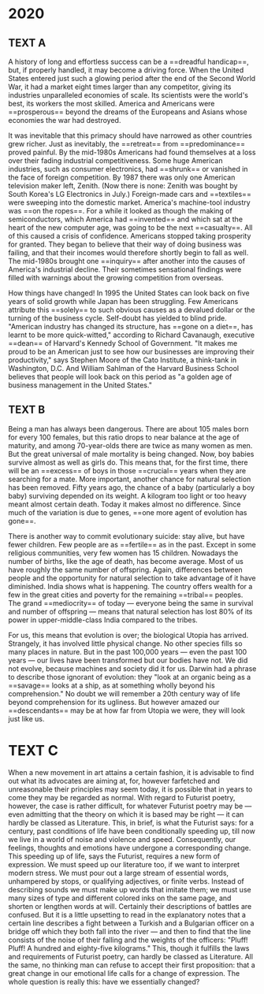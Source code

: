 ---
---


# 2020

## TEXT A

A history of long and effortless success can be a ==dreadful handicap==, but, if properly handled, it may become a driving force. When the United States entered just such a glowing period after the end of the Second World War, it had a market eight times larger than any competitor, giving its industries unparalleled economies of scale. Its scientists were the world's best, its workers the most skilled. America and Americans were ==prosperous== beyond the dreams of the Europeans and Asians whose economies the war had destroyed.

It was inevitable that this primacy should have narrowed as other countries grew richer. Just as inevitably, the ==retreat== from ==predominance== proved painful. By the mid-1980s Americans had found themselves at a loss over their fading industrial competitiveness. Some huge American industries, such as consumer electronics, had ==shrunk== or vanished in the face of foreign competition. By 1987 there was only one American television maker left, Zenith. (Now there is none: Zenith was bought by South Korea's LG Electronics in July.) Foreign-made cars and ==textiles== were sweeping into the domestic market. America's machine-tool industry was ==on the ropes==. For a while it looked as though the making of semiconductors, which America had ==invented== and which sat at the heart of the new computer age, was going to be the next ==casualty==.
All of this caused a crisis of confidence. Americans stopped taking prosperity for granted. They began to believe that their way of doing business was failing, and that their incomes would therefore shortly begin to fall as well. The mid-1980s brought one ==inquiry== after another into the causes of America's industrial decline. Their sometimes sensational findings were filled with warnings about the growing competition from overseas.

How things have changed! In 1995 the United States can look back on five years of solid growth while Japan has been struggling. Few Americans attribute this ==solely== to such obvious causes as a devalued dollar or the turning of the business cycle. Self-doubt has yielded to blind pride. "American industry has changed its structure, has ==gone on a diet==, has learnt to be more quick-witted," according to Richard Cavanaugh, executive ==dean== of Harvard's Kennedy School of Government. "It makes me proud to be an American just to see how our businesses are improving their productivity," says Stephen Moore of the Cato Institute, a think-tank in Washington, D.C. And William Sahlman of the Harvard Business School believes that people will look back on this period as "a golden age of business management in the United States."

## TEXT B

Being a man has always been dangerous. There are about 105 males born for every 100 females, but this ratio drops to near balance at the age of maturity, and among 70-year-olds there are twice as many women as men. But the great universal of male mortality is being changed. Now, boy babies survive almost as well as girls do. This means that, for the first time, there will be an ==excess== of boys in those ==crucial== years when they are searching for a mate. More important, another chance for natural selection has been removed. Fifty years ago, the chance of a baby (particularly a boy baby) surviving depended on its weight. A kilogram too light or too heavy meant almost certain death. Today it makes almost no difference. Since much of the variation is due to genes, ==one more agent of evolution has gone==.

There is another way to commit evolutionary suicide: stay alive, but have fewer children. Few people are as ==fertile== as in the past. Except in some religious communities, very few women has 15 children. Nowadays the number of births, like the age of death, has become average. Most of us have roughly the same number of offspring. Again, differences between people and the opportunity for natural selection to take advantage of it have diminished. India shows what is happening. The country offers wealth for a few in the great cities and poverty for the remaining ==tribal== peoples. The grand ==mediocrity== of today — everyone being the same in survival and number of offspring — means that natural selection has lost 80% of its power in upper-middle-class India compared to the tribes.

For us, this means that evolution is over; the biological Utopia has arrived. Strangely, it has involved little physical change. No other species fills so many places in nature. But in the past 100,000 years — even the past 100 years — our lives have been transformed but our bodies have not. We did not evolve, because machines and society did it for us. Darwin had a phrase to describe those ignorant of evolution: they "look at an organic being as a ==savage== looks at a ship, as at something wholly beyond his comprehension." No doubt we will remember a 20th century way of life beyond comprehension for its ugliness. But however amazed our ==descendants== may be at how far from Utopia we were, they will look just like us.

# TEXT C

When a new movement in art attains a certain fashion, it is advisable to find out what its advocates are aiming at, for, however farfetched and unreasonable their principles may seem today, it is possible that in years to come they may be regarded as normal. With regard to Futurist poetry, however, the case is rather difficult, for whatever Futurist poetry may be — even admitting that the theory on which it is based may be right — it can hardly be classed as Literature.
This, in brief, is what the Futurist says: for a century, past conditions of life have been conditionally speeding up, till now we live in a world of noise and violence and speed. Consequently, our feelings, thoughts and emotions have undergone a corresponding change. This speeding up of life, says the Futurist, requires a new form of expression. We must speed up our literature too, if we want to interpret modern stress. We must pour out a large stream of essential words, unhampered by stops, or qualifying adjectives, or finite verbs. Instead of describing sounds we must make up words that imitate them; we must use many sizes of type and different colored inks on the same page, and shorten or lengthen words at will.
Certainly their descriptions of battles are confused. But it is a little upsetting to read in the explanatory notes that a certain line describes a fight between a Turkish and a Bulgarian officer on a bridge off which they both fall into the river — and then to find that the line consists of the noise of their falling and the weights of the officers: "Pluff! Pluff! A hundred and eighty-five kilograms."
This, though it fulfills the laws and requirements of Futurist poetry, can hardly be classed as Literature. All the same, no thinking man can refuse to accept their first proposition: that a great change in our emotional life calls for a change of expression. The whole question is really this: have we essentially changed?